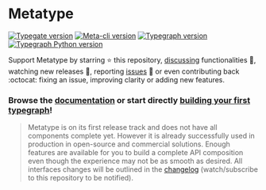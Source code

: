 # Metatype

[![Typegate version](https://ghcr-badge.deta.dev/metatypedev/typegate/latest_tag?trim=major&label=typegate)](https://github.com/metatypedev/metatype/pkgs/container/typegate)
[![Meta-cli version](https://img.shields.io/github/v/release/metatypedev/metatype?include_prereleases&label=meta-cli)](https://github.com/metatypedev/metatype/releases)
[![Typegraph version](https://img.shields.io/pypi/v/typegraph?label=typegraph)](https://pypi.org/project/typegraph/)
[![Typegraph Python version](https://img.shields.io/pypi/pyversions/typegraph)](https://pypi.org/project/typegraph/)

Support Metatype by starring ⭐ this repository,
[discussing](https://github.com/metatypedev/metatype/discussions)
functionalities 💬, watching new releases 🔔, reporting
[issues](https://github.com/metatypedev/metatype/issues) 🐛 or even contributing
back :octocat: fixing an issue, improving clarity or adding new features.

### Browse the [documentation](https://metatype.dev) or start directly [building your first typegraph](https://metatype.dev/docs/tutorials/getting-started)!

> Metatype is on its first release track and does not have all components
> complete yet. However it is already successfully used in production in
> open-source and commercial solutions. Enough features are available for you to
> build a complete API composition even though the experience may not be as
> smooth as desired. All interfaces changes will be outlined in the
> [changelog](https://github.com/metatypedev/metatype/releases) (watch/subscribe
> to this repository to be notified).
